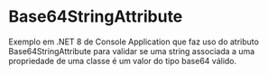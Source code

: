 # Base64StringAttribute
Exemplo em .NET 8 de Console Application que faz uso do atributo Base64StringAttribute para validar se uma string associada a uma propriedade de uma classe é um valor do tipo base64 válido.
